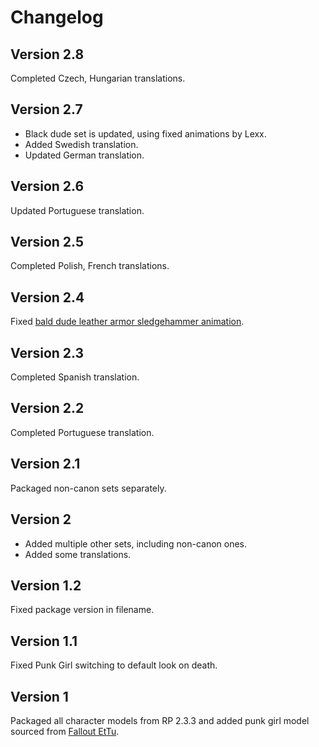 # Changelog

## Version 2.8

Completed Czech, Hungarian translations.

## Version 2.7

- Black dude set is updated, using fixed animations by Lexx.
- Added Swedish translation.
- Updated German translation.

## Version 2.6

Updated Portuguese translation.

## Version 2.5

Completed Polish, French translations.

## Version 2.4

Fixed [bald dude leather armor sledgehammer animation](https://github.com/BGforgeNet/Fallout2_Hero_Appearance/issues/2).

## Version 2.3

Completed Spanish translation.

## Version 2.2

Completed Portuguese translation.

## Version 2.1

Packaged non-canon sets separately.

## Version 2

- Added multiple other sets, including non-canon ones.
- Added some translations.

## Version 1.2

Fixed package version in filename.

## Version 1.1

Fixed Punk Girl switching to default look on death.

## Version 1

Packaged all character models from RP 2.3.3 and added punk girl model sourced from [Fallout EtTu](https://github.com/BGforgeNet/Fallout2_Restoration_Project/issues/14).
